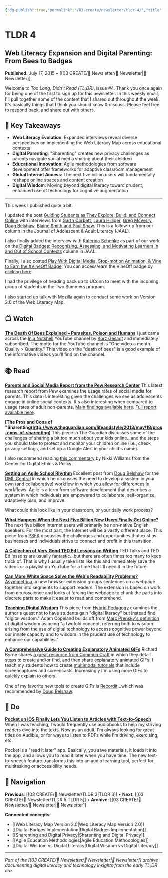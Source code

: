 ```yaml
---
{"dg-publish":true,"permalink":"/03-create/newsletter/tldr-4/","title":"Web Literacy Expansion and Digital Parenting: From Bees to Badges","tags":["early-newsletter","web-literacy-map","digital-badges","sharenting","agile-education","digital-wisdom","multimodal-tutorials"],"created":"2015-07-17","updated":"2025-07-30"}
---
```



# TLDR 4
## Web Literacy Expansion and Digital Parenting: From Bees to Badges

**Published**: July 17, 2015 • [[03 CREATE/📧 Newsletter/📧 Newsletter\|📧 Newsletter]]

Welcome to *Too Long; Didn't Read (TL;DR)*, issue #4. Thank you once again for being one of the first to sign up for this newsletter. In this weekly email, I'll pull together some of the content that I shared out throughout the week. It's basically things that I think you should know & discuss. Please feel free to respond back, and share out with others.

## 🔖 Key Takeaways
- **Web Literacy Evolution**: Expanded interviews reveal diverse perspectives on implementing the Web Literacy Map across educational contexts
- **Digital Parenting**: "Sharenting" creates new privacy challenges as parents navigate social media sharing about their children
- **Educational Innovation**: Agile methodologies from software development offer frameworks for adaptive classroom management
- **Global Internet Access**: The next five billion users will fundamentally reshape online spaces and content creation
- **Digital Wisdom**: Moving beyond digital literacy toward prudent, enhanced use of technology for cognitive augmentation

---

This week I published quite a bit:

I updated the post [Guiding Students as They Explore, Build, and Connect Online](http://wiobyrne.com/guiding-students-as-they-explore-build-connect-online/) with interviews from [Garth Corbett](http://wiobyrne.com/four-questions-for-garth-corbett-about-the-web-literacy-map/), [Laura Hilliger](http://wiobyrne.com/four-questions-for-laura-hilliger-about-the-web-literacy-map/), [Greg McVerry](http://wiobyrne.com/four-questions-for-greg-mcverry-about-the-web-literacy-map/), [Doug Belshaw](http://wiobyrne.com/four-questions-for-doug-belshaw-about-the-web-literacy-map/), [Blaine Smith and Paul Shaw](http://wiobyrne.com/four-questions-for-paul-shaw-and-blaine-smith-about-the-web-literacy-map/). This is a follow-up from our column in the Journal of Adolescent & Adult Literacy (JAAL).

I also finally added the interview with [Katerina Schenke](http://wiobyrne.com/four-questions-for-katerina-schenke-about-digital-badges/) as part of our work on the [Digital Badges: Recognizing, Assessing, and Motivating Learners In and Out of School Contexts](http://wiobyrne.com/digital-badges-recognizing-assessing-and-motivating-learners-in-and-out-of-school-contexts/) column in JAAL.

Finally, I also posted [Play With Digital Media, Stop-motion Animation, & Vine to Earn the #VineOff Badge](http://wiobyrne.com/play-with-digital-media-stop-motion-animation-vine-to-earn-the-vineoff-badge/). You can access/earn the VineOff badge by [clicking here](http://badges.p2pu.org/en/badge/view/754/).

I had the privilege of heading back up to UConn to meet with the incoming group of students in the Two Summers program.

I also started up talk with Mozilla again to conduct some work on Version 2.0 of the Web Literacy Map.

## 📺 Watch

**[The Death Of Bees Explained – Parasites, Poison and Humans](https://www.youtube.com/watch?v=GqA42M4RtxE)**
I just came across the [In a Nutshell](https://www.youtube.com/channel/UCsXVk37bltHxD1rDPwtNM8Q) YouTube channel by [Kurz Gesagt](http://kurzgesagt.org/) and immediately subscribed. The motto for the YouTube channel is "One video a month. Quality > Quantity." This video on the "death of bees" is a good example of the informative videos you'll find on the channel.

## 📚 Read

**[Parents and Social Media Report from the Pew Research Center](http://www.pewinternet.org/2015/07/16/introduction-24/)**
This latest research report from Pew examines the usage rates of social media for parents. This data is interesting given the challenges we see as adolescents engage in online social contexts. It's also interesting when compared to usage rates of adult non-parents. [Main findings available here](http://www.pewinternet.org/2015/07/16/main-findings-14/). [Full report available here](http://www.pewinternet.org/files/2015/07/Parents-and-Social-Media-FIN-DRAFT-071515.pdf).

**[The Pros and Cons of "Sharenting(http://www.theguardian.com/lifeandstyle/2013/may/18/pros-cons-of-sharenting)**
This piece in The Guardian discusses some of the challenges of sharing a bit too much about your kids online...and the steps you should take to protect and monitor your children online (i.e., check privacy settings, and set up a Google Alert in your child's name).

I also recommend reading [this commentary](http://digitalethics.org/essays/when-sharing-isnt-caring/) by Nikki Williams from the Center for Digital Ethics & Policy.

**[Setting an Agile School Rhythm](http://dmlcentral.net/blog/doug-belshaw/setting-agile-school-rhythm)**
Excellent post from [Doug Belshaw](https://twitter.com/dajbelshaw/) for the [DML Central](http://dmlcentral.net/) in which he discusses the need to develop a system in your own (and collaborative) workflow in which you allow for differences in workflows. Agile is a term from software development that describes a system in which individuals are empowered to collaborate, self-organize, adaptively plan, and improve.

What could this look like in your classroom, or your daily work process?

**[What Happens When the Next Five Billion New Users Finally Get Online?](http://www.psfk.com/2015/07/expanded-internet-knowledge-economy-facebook-drones-brck-wi-fi-device.html)**
The next five billion Internet users will primarily be non-native English speakers. For the most part, the Internet will be a vastly different place. This piece from [PSFK](http://www.psfk.com/author/psfk) discusses the challenges and opportunities that exist as businesses and individuals strive to connect and profit in this transition.

**[A Collection of Very Good TED Ed Lessons on Writing](http://www.educatorstechnology.com/2015/07/Teded-lessons-on-writing-to-share-with-students.html?m=1)**
TED Talks and TED Ed lessons are usually fantastic...but there are often times too many to keep track of. That is why I usually take lists like this and immediately save the videos or a playlist on YouTube for a time that I'll need it in the future.

**[Can More White Space Solve the Web's Readability Problems?](http://www.fastcodesign.com/3048545/can-more-white-space-solve-the-webs-readability-problems?partner=rss)**
[Asymmetrica](http://www.asym.co/products/#products/extension), a new browser extension groups sentences on a webpage together into segments to support readers. The extension is based on work from neuroscience and looks at forcing the webpage to chunk the parts into discrete parts to make it easier to read and comprehend.

**[Teaching Digital Wisdom](http://www.hybridpedagogy.com/journal/teaching-digital-wisdom/)**
This piece from [Hybrid Pedagogy](http://www.hybridpedagogy.com/) examines the author's quest not to have students gain "digital literacy" but instead find "digital wisdom." Adam Copeland builds off from [Marc Prensky's definition](https://web.archive.org/web/20130317032846/http://innovateonline.info/pdf/vol5_issue3/H._Sapiens_Digital-__From_Digital_Immigrants_and_Digital_Natives_to_Digital_Wisdom.pdf) of digital wisdom as being "a twofold concept, referring both to wisdom arising from the use of digital technology to access cognitive power beyond our innate capacity and to wisdom in the prudent use of technology to enhance our capabilities."

**[A Comprehensive Guide to Creating Explanatory Animated GIFs](http://www.freetech4teachers.com/2015/07/a-comprehensive-guide-to-creating.html?m=1)**
Richard Byrne shares [a great resource from Common Craft](https://www.commoncraft.com/explainergifs) in which they detail steps to create and/or find, and then share explanatory animated GIFs. I teach my students how to create [multimodal tutorials](http://wiobyrne.com/creating-and-sharing-multimodal-tutorials/) that include screencaptures and screencasts. Increasingly I'm using more GIFs to quickly explain to others.

One of my favorite new tools to create GIFs is [Recordit](http://recordit.co/)...which was recommended by [Doug Belshaw](https://twitter.com/dajbelshaw/).

## 🔨 Do

**[Pocket on iOS Finally Lets You Listen to Articles with Text-to-Speech](http://lifehacker.com/pocket-on-ios-finally-lets-you-listen-to-articles-with-1718325302)**
When I was teaching, I would frequently use audiobooks to help my striving readers dive into the texts. Now as an adult, I'm always looking for great titles on Audible, or for ways to listen to PDFs while I'm driving, exercising, etc.

Pocket is a "read it later" app. Basically, you save materials, it loads it into the app, and allows you to read it later when you have time. The new text-to-speech feature transforms this into an audio learning tool, perfect for multitasking or accessibility needs.

## 🔗 Navigation

**Previous**: [[03 CREATE/📧 Newsletter/TLDR 3\|TLDR 3]] • **Next**: [[03 CREATE/📧 Newsletter/TLDR 5\|TLDR 5]] • **Archive**: [[03 CREATE/📧 Newsletter/📧 Newsletter\|📧 Newsletter]]

**Connected concepts**:
- [[Web Literacy Map Version 2.0\|Web Literacy Map Version 2.0]]
- [[Digital Badges Implementation\|Digital Badges Implementation]]
- [[Sharenting and Digital Privacy\|Sharenting and Digital Privacy]]
- [[Agile Education Methodologies\|Agile Education Methodologies]]
- [[Digital Wisdom vs Digital Literacy\|Digital Wisdom vs Digital Literacy]]

---

*Part of the [[03 CREATE/📧 Newsletter/📧 Newsletter\|📧 Newsletter]] archive documenting digital literacy and technology insights from the early TL;DR era.*